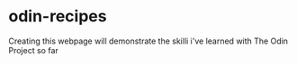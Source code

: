 # odin-recipes
Creating this webpage will demonstrate the skilli i've learned with The Odin Project so far